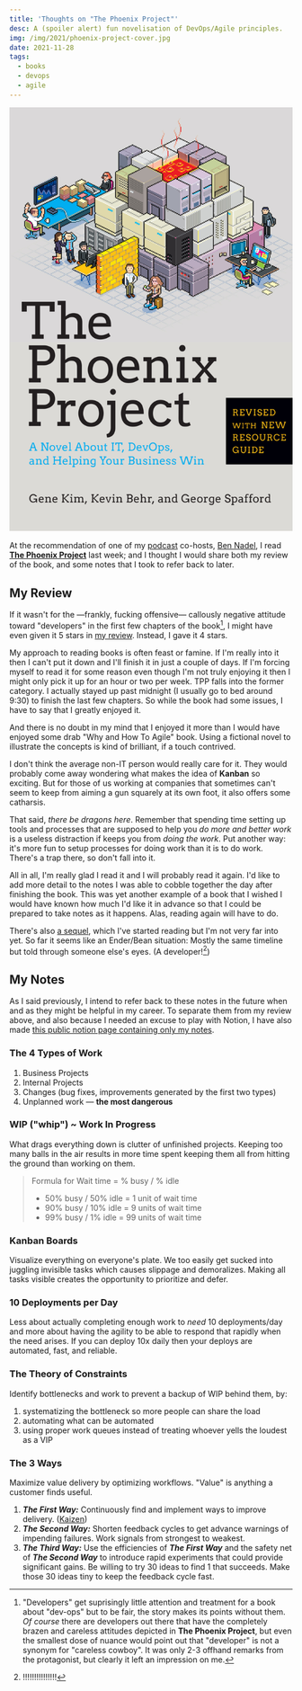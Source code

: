 ```yaml
---
title: 'Thoughts on "The Phoenix Project"'
desc: A (spoiler alert) fun novelisation of DevOps/Agile principles.
img: /img/2021/phoenix-project-cover.jpg
date: 2021-11-28
tags:
  - books
  - devops
  - agile
---
```


[![Cover art for book: The Phoenix Project](/img/2021/phoenix-project-cover.jpg)][the phoenix project]

At the recommendation of one of my [podcast][] co-hosts, [Ben Nadel][], I read **[The Phoenix Project][]** last week; and I thought I would share both my review of the book, and some notes that I took to refer back to later.

## My Review

If it wasn't for the &mdash;frankly, <span class="bleep">fuck</span>ing offensive&mdash; callously negative attitude toward "developers" in the first few chapters of the book[^1], I might have even given it 5 stars in [my review][]. Instead, I gave it 4 stars.

[^1]: "Developers" get suprisingly little attention and treatment for a book about "dev-ops" but to be fair, the story makes its points without them. _Of course_ there are developers out there that have the completely brazen and careless attitudes depicted in **The Phoenix Project**, but even the smallest dose of nuance would point out that "developer" is not a synonym for "careless cowboy". It was only 2-3 offhand remarks from the protagonist, but clearly it left an impression on me.

My approach to reading books is often feast or famine. If I'm really into it then I can't put it down and I'll finish it in just a couple of days. If I'm forcing myself to read it for some reason even though I'm not truly enjoying it then I might only pick it up for an hour or two per week. TPP falls into the former category. I actually stayed up past midnight (I usually go to bed around 9:30) to finish the last few chapters. So while the book had some issues, I have to say that I greatly enjoyed it.

And there is no doubt in my mind that I enjoyed it more than I would have enjoyed some drab "Why and How To Agile" book. Using a fictional novel to illustrate the concepts is kind of brilliant, if a touch contrived.

I don't think the average non-IT person would really care for it. They would probably come away wondering what makes the idea of **Kanban** so exciting. But for those of us working at companies that sometimes can't seem to keep from aiming a gun squarely at its own foot, it also offers some catharsis.

That said, _there be dragons here_. Remember that spending time setting up tools and processes that are supposed to help you _do more and better work_ is a useless distraction if keeps you from _doing the work_. Put another way: it's more fun to setup processes for doing work than it is to do work. There's a trap there, so don't fall into it.

All in all, I'm really glad I read it and I will probably read it again. I'd like to add more detail to the notes I was able to cobble together the day after finishing the book. This was yet another example of a book that I wished I would have known how much I'd like it in advance so that I could be prepared to take notes as it happens. Alas, reading again will have to do.

There's also [a sequel][], which I've started reading but I'm not very far into yet. So far it seems like an Ender/Bean situation: Mostly the same timeline but told through someone else's eyes. (A developer![^2])

[^2]: !!!!!!!!!!!!!!!

## My Notes

As I said previously, I intend to refer back to these notes in the future when and as they might be helpful in my career. To separate them from my review above, and also because I needed an excuse to play with Notion, I have also made [this public notion page containing only my notes][notion-notes].

### The 4 Types of Work

1. Business Projects
2. Internal Projects
3. Changes (bug fixes, improvements generated by the first two types)
4. Unplanned work — **the most dangerous**

### WIP ("whip") ~ Work In Progress

What drags everything down is clutter of unfinished projects. Keeping too many balls in the air results in more time spent keeping them all from hitting the ground than working on them.

> Formula for Wait time = % busy / % idle
>
> - 50% busy / 50% idle = 1 unit of wait time
> - 90% busy / 10% idle = 9 units of wait time
> - 99% busy / 1% idle = 99 units of wait time

### Kanban Boards

Visualize everything on everyone's plate. We too easily get sucked into juggling invisible tasks which causes slippage and demoralizes. Making all tasks visible creates the opportunity to prioritize and defer.

### 10 Deployments per Day

Less about actually completing enough work to _need_ 10 deployments/day and more about having the agility to be able to respond that rapidly when the need arises. If you can deploy 10x daily then your deploys are automated, fast, and reliable.

### The Theory of Constraints

Identify bottlenecks and work to prevent a backup of WIP behind them, by:

1. systematizing the bottleneck so more people can share the load
2. automating what can be automated
3. using proper work queues instead of treating whoever yells the loudest as a VIP

### The 3 Ways

Maximize value delivery by optimizing workflows. "Value" is anything a customer finds useful.

1. **_The First Way:_** Continuously find and implement ways to improve delivery. ([Kaizen](https://en.wikipedia.org/wiki/Kaizen))
2. **_The Second Way:_** Shorten feedback cycles to get advance warnings of impending failures. Work signals from strongest to weakest.
3. **_The Third Way:_** Use the efficiencies of **_The First Way_** and the safety net of **_The Second Way_** to introduce rapid experiments that could provide significant gains. Be willing to try 30 ideas to find 1 that succeeds. Make those 30 ideas tiny to keep the feedback cycle fast.

[podcast]: https://workingcode.dev
[ben nadel]: https://www.bennadel.com/
[the phoenix project]: https://amzn.to/3p1l4Yi
[my review]: https://www.goodreads.com/review/show/4345054208
[a sequel]: https://amzn.to/3xmuktO
[notion-notes]: https://atcodes.notion.site/The-Phoenix-Project-25659ef25d124005a4dd6d2f1d5ca292
